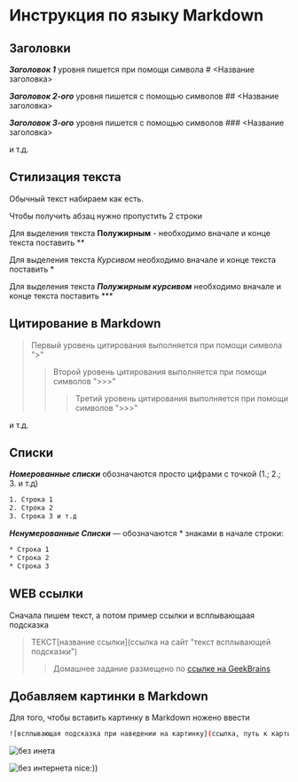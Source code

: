 # Инструкция по языку Markdown

## Заголовки

 ***Заголовок 1*** уровня пишется при помощи символа # <Название заголовка>

***Заголовок 2-ого*** уровня пишется с помощью символов ## <Название заголовка>

***Заголовок 3-ого*** уровня пишется с помощью символов ### <Название заголовка>

и т.д.

## Стилизация текста

Обычный текст набираем как есть.

Чтобы получить абзац нужно пропустить 2 строки

Для выделения текста **Полужирным** - необходимо вначале и конце текста поставить **

Для выделения текста *Курсивом* необходимо вначале и конце текста поставить *

Для выделения текста ***Полужирным курсивом*** необходимо вначале и конце текста поставить ***

## Цитирование в Markdown

> Первый уровень цитирования выполняется при помощи символа ">"
>> Второй уровень цитирования выполняется при помощи символов ">>>"
>>> Третий уровень цитирования выполняется при помощи символов ">>>"

и т.д.

## Списки

***Номерованные списки*** обозначаются просто цифрами с точкой (1.; 2.; 3. и т.д)

```sh
1. Строка 1
2. Строка 2
3. Строка 3 и т.д
```

***Ненумерованные Списки*** — обозначаются * знаками в начале строки:

```sh
* Строка 1
* Строка 2
* Строка 3
```

## WEB ссылки

Сначала пишем текст, а потом пример ссылки и всплывающаая подсказка
> ТЕКСТ[название ссылки](ссылка на сайт "текст всплывающей подсказки")
>> Домашнее задание размещено по [ссылке на GeekBrains](https://gb.ru/education/homeworks "Раздел обучения GeekBrains")


## Добавляем картинки в Markdown

Для того, чтобы вставить картинку в Markdown ножено ввести 

```sh
![всплывающая подсказка при наведении на картинку](ссылка, путь к картинке)
```

![без инета](https://i.pinimg.com/originals/99/23/8b/99238b2d3a299499912270d02a374703.jpg)

![без интернета](ignore.jpg)   nice:))
